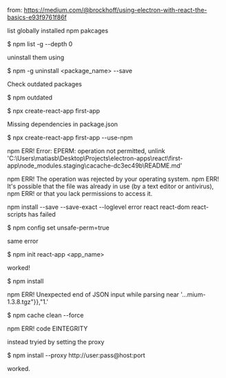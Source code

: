 
from: https://medium.com/@brockhoff/using-electron-with-react-the-basics-e93f9761f86f


list globally installed npm pakcages

$ npm list -g --depth 0

uninstall them using

$ npm -g uninstall <package_name> --save

Check outdated packages

$ npm outdated

$ npx create-react-app first-app

Missing dependencies in package.json

$ npx create-react-app first-app --use-npm

npm ERR! Error: EPERM: operation not permitted, unlink 'C:\Users\matiasb\Desktop\Projects\electron-apps\react\first-app\node_modules\.staging\cacache-dc3ec49b\README.md'

npm ERR! The operation was rejected by your operating system.
npm ERR! It's possible that the file was already in use (by a text editor or antivirus),
npm ERR! or that you lack permissions to access it.

npm install --save --save-exact --loglevel error react react-dom react-scripts has failed

$ npm config set unsafe-perm=true

same error

$ npm init react-app <app_name>

worked!

$ npm install

npm ERR! Unexpected end of JSON input while parsing near '...mium-1.3.8.tgz"}},"1.'

$ npm cache clean --force

npm ERR! code EINTEGRITY

instead tryied by setting the proxy

$ npm install --proxy http://user:pass@host:port

worked.
